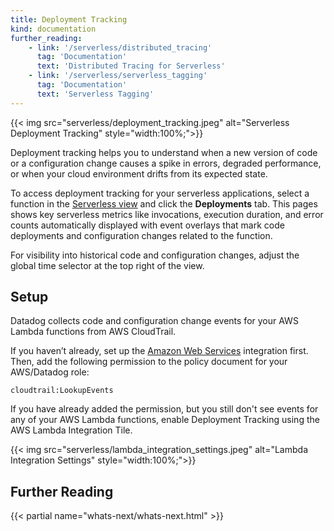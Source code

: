 ```yaml
---
title: Deployment Tracking
kind: documentation
further_reading:
    - link: '/serverless/distributed_tracing'
      tag: 'Documentation'
      text: 'Distributed Tracing for Serverless'
    - link: '/serverless/serverless_tagging'
      tag: 'Documentation'
      text: 'Serverless Tagging'
---
```


{{< img src="serverless/deployment_tracking.jpeg" alt="Serverless Deployment Tracking"  style="width:100%;">}}

Deployment tracking helps you to understand when a new version of code or a configuration change causes a spike in errors, degraded performance, or when your cloud environment drifts from its expected state.

To access deployment tracking for your serverless applications, select a function in the [Serverless view][1] and click the **Deployments** tab. This pages shows key serverless metrics like invocations, execution duration, and error counts automatically displayed with event overlays that mark code deployments and configuration changes related to the function.

For visibility into historical code and configuration changes, adjust the global time selector at the top right of the view.

## Setup

Datadog collects code and configuration change events for your AWS Lambda functions from AWS CloudTrail.

If you haven’t already, set up the [Amazon Web Services][2] integration first. Then, add the following permission to the policy document for your AWS/Datadog role:

```text
cloudtrail:LookupEvents
```

If you have already added the permission, but you still don't see events for any of your AWS Lambda functions, enable Deployment Tracking using the AWS Lambda Integration Tile.

{{< img src="serverless/lambda_integration_settings.jpeg" alt="Lambda Integration Settings"  style="width:100%;">}}

## Further Reading

{{< partial name="whats-next/whats-next.html" >}}

[1]: https://app.datadoghq.com/functions
[2]: /integrations/amazon_web_services/#setup
[3]: /help/

